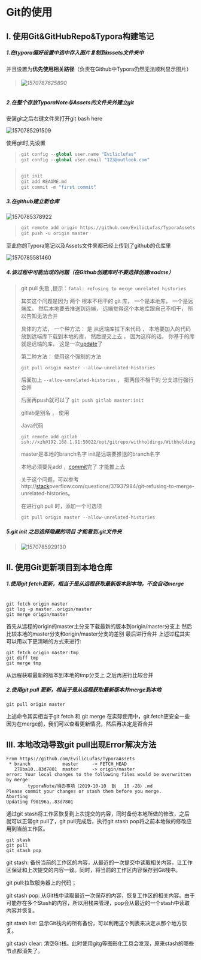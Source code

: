 # Git的使用



## I. 使用Git&GitHubRepo&Typora构建笔记  

##### 1.在typora偏好设置中选中存入图片复制到assets文件夹中

并且设置为**优先使用相关路径**（负责在Github中Typora仍然无法顺利显示图片）

> ###### ![1570787625890](Git的使用.assets/1570787625890.png)

##### 2.在整个存放TyporaNote与Assets的文件夹外建立git

安装git之后右键文件夹打开git bash here

![1570785291509](Git的使用.assets/1570785291509.png)

使用git时,先设置

>```python
>git config --global user.name "Eviliclufas"
>git config --global user.email "123@outlook.com"
>
>```

> ```python
> 
> git init
> git add README.md
> git commit -m "first commit"
> ```

##### 3.在github建立新仓库

![1570785378922](Git的使用.assets/1570785378922.png)

>```python
>git remote add origin https://github.com/EvilicLufas/TyporaAssets.git
>git push -u origin master
>```

至此你的Typora笔记以及Assets文件夹都已经上传到了github的仓库里

![1570785581460](Git的使用.assets/1570785581460.png)

##### 4.该过程中可能出现的问题（在Github创建库时不要选择创建readme）

> git pull 失败 ,提示：`fatal: refusing to merge unrelated histories`
>
> 其实这个问题是因为 两个 根本不相干的 git 库， 一个是本地库， 一个是远端库， 然后本地要去推送到远端， 远端觉得这个本地库跟自己不相干， 所以告知无法合并
>
> 具体的方法， 一个种方法： 是 从远端库拉下来代码 ， 本地要加入的代码放到远端库下载到本地的库， 然后提交上去 ， 因为这样的话， 你基于的库就是远端的库， 这是一次[update](https://www.centos.bz/tag/update/)了
>
> 第二种方法：
> 使用这个强制的方法
>
> ```
> git pull origin master --allow-unrelated-histories
> ```
>
> 后面加上 `--allow-unrelated-histories` ， 把两段不相干的 分支进行强行合并
>
> 后面再push就可以了 `git push gitlab master:init`
>
> gitlab是别名 ， 使用
>
> Java代码
>
> ```
> git remote add gitlab ssh://xzh@192.168.1.91:50022/opt/gitrepo/withholdings/WithholdingTransaction`
> ```
>
> master是本地的branch名字
> init是远端要推送的branch名字
>
> 本地必须要先add ，[commit](https://www.centos.bz/tag/commit/)完了 才能推上去
>
> 关于这个问题，可以参考http://[stack](https://www.centos.bz/2018/03/git-出现-fatal-refusing-to-merge-unrelated-histories-错误/#)overflow.com/questions/37937984/git-refusing-to-merge-unrelated-histories。
>
> 在进行git pull 时，添加一个可选项
>
> ```
> git pull origin master --allow-unrelated-histories
> ```

##### 5.git init 之后选择隐藏的项目 才能看到.git文件夹

> ![1570785929130](Git的使用.assets/1570785929130.png)

## II. 使用Git更新项目到本地仓库

##### 1.使用git fetch更新，相当于是从远程获取最新版本到本地，不会自动merge

```

git fetch origin master
git log -p master..origin/master
git merge origin/master
```

首先从远程的origin的master主分支下载最新的版本到origin/master分支上
然后比较本地的master分支和origin/master分支的差别
最后进行合并
上述过程其实可以用以下更清晰的方式来进行:

```
git fetch origin master:tmp
git diff tmp 
git merge tmp
```

从远程获取最新的版本到本地的tmp分支上
之后再进行比较合并

##### 2.使用git pull 更新，相当于是从远程获取最新版本并merge到本地

```
git pull origin master
```

上述命令其实相当于git fetch 和 git merge
在实际使用中，git fetch更安全一些
因为在merge前，我们可以查看更新情况，然后再决定是否合并

## III. 本地改动导致git pull出现Error解决方法

```
From https://github.com/EvilicLufas/TyporaAssets
 * branch            master     -> FETCH_HEAD
   278ba10..83d7801  master     -> origin/master
error: Your local changes to the following files would be overwritten by merge:
        typoraNote/待办事项（2019-10-10  到   10 -28）.md
Please commit your changes or stash them before you merge.
Aborting
Updating f90196a..83d7801

```

 通过git stash将工作区恢复到上次提交的内容，同时备份本地所做的修改，之后就可以正常git pull了，git pull完成后，执行git stash pop将之前本地做的修改应用到当前工作区。

```
git stash
git pull
git stash pop 
```

git stash: 备份当前的工作区的内容，从最近的一次提交中读取相关内容，让工作区保证和上次提交的内容一致。同时，将当前的工作区内容保存到Git栈中。

git pull:拉取服务器上的代码；

git stash pop: 从Git栈中读取最近一次保存的内容，恢复工作区的相关内容。由于可能存在多个Stash的内容，所以用栈来管理，pop会从最近的一个stash中读取内容并恢复。

git stash list: 显示Git栈内的所有备份，可以利用这个列表来决定从那个地方恢复。

git stash clear: 清空Git栈。此时使用gitg等图形化工具会发现，原来stash的哪些节点都消失了。